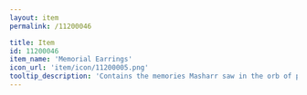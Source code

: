 ```yaml
---
layout: item
permalink: /11200046

title: Item
id: 11200046
item_name: 'Memorial Earrings'
icon_url: 'item/icon/11200005.png'
tooltip_description: 'Contains the memories Masharr saw in the orb of prophecy. Sift through them carefully, and you might find a clue that''ll forever change the world.'
---
```

